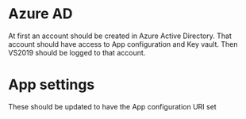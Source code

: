 # Azure AD
At first an account should be created in Azure Active Directory.
That account should have access to App configuration and Key vault.
Then VS2019 should be logged to that account.

# App settings
These should be updated to have the App configuration URI set
